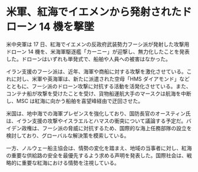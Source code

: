 # 米軍、紅海でイエメンから発射されたドローン 14 機を撃墜

米中央軍は 17 日、紅海でイエメンの反政府武装勢力フーシ派が発射した攻撃用ドローン 14 機を、米海軍駆逐艦「カーニー」が迎撃し、無力化したことを発表した。ドローンはいずれも単発式で、船舶や人員への被害はなかった。

イラン支援のフーシ派は、近年、海軍や商船に対する攻撃を激化させている。これに対し、米軍や英海軍は、新たに派遣された空母「HMS ダイアモンド」などとともに、フーシ派のドローン攻撃に対抗する活動を活発化させている。また、コンテナ船が攻撃を受けたことを受け、貨物船運航大手のマースクは航海を中断し、MSC は紅海に向かう船舶を喜望峰経由で迂回させた。

米国は、地中海での海軍プレゼンスを強化しており、国防長官のオースティン氏は、イラン支援の攻撃やイスラエルとハマスの衝突について議論する予定だ。バイデン政権は、フーシ派の脅威に対抗するため、国際的な海上任務部隊の設立を検討しており、グローバルな解決策を模索している。

一方、ノルウェー船主協会は、情勢の変化を踏まえ、地域の当事者に対し、紅海の重要な供給路の安全を最優先するよう求める声明を発表した。国際社会は、戦略的に重要な紅海における情勢を注視している。
